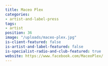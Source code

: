 ```yaml
---
title: Maceo Plex
categories:
- artist-and-label-press
tags:
- artist
position: 36
image: "/uploads/maceo-plex.jpg"
is-client-featured: false
is-artist-and-label-featured: false
is-specialist-radio-and-club-featured: true
website: https://www.facebook.com/MaceoPlex/
---
```


